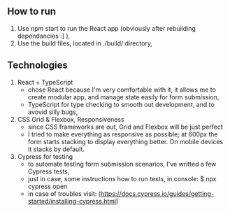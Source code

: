 ## How to run

1. Use npm start to run the React app (obviously after rebuilding dependancies :] ),
2. Use the build files, located in ./build/ directory,

## Technologies

1. React + TypeScript
    - chose React because I'm very comfortable with it, it allows me to create modular app, and manage state easily for form submission,
    - TypeScript for type checking to smooth out development, and to avovid silly bugs,
2. CSS Grid & Flexbox, Responsiveness
    - since CSS frameworks are out, Grid and Flexbox will be just perfect
    - I tried to make everything as responsive as possible; at 600px the form starts stacking  to display everything better. On mobile devices it stacks by default.
3. Cypress for testing
    - to automate testing form submission scenarios, I've writted a few Cypress tests,
    - just in case, some instructions how to run tests, in console:
        $ npx cypress open
    - in case of troubles visit:
    (https://docs.cypress.io/guides/getting-started/installing-cypress.html)




